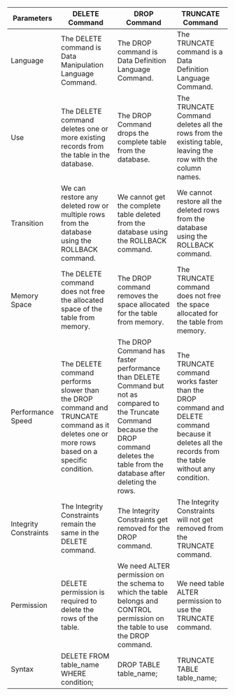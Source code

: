 | Parameters            | DELETE Command                                                                                                                              | DROP Command                                                                                                                                                                                  | TRUNCATE Command                                                                                                                                    |
| --------------------- | ------------------------------------------------------------------------------------------------------------------------------------------- | --------------------------------------------------------------------------------------------------------------------------------------------------------------------------------------------- | --------------------------------------------------------------------------------------------------------------------------------------------------- |
| Language              | The DELETE command is Data Manipulation Language Command.                                                                                   | The DROP command is Data Definition Language Command.                                                                                                                                         | The TRUNCATE command is a Data Definition Language Command.                                                                                         |
| Use                   | The DELETE command deletes one or more existing records from the table in the database.                                                     | The DROP Command drops the complete table from the database.                                                                                                                                  | The TRUNCATE Command deletes all the rows from the existing table, leaving the row with the column names.                                           |
| Transition            | We can restore any deleted row or multiple rows from the database using the ROLLBACK command.                                               | We cannot get the complete table deleted from the database using the ROLLBACK command.                                                                                                        | We cannot restore all the deleted rows from the database using the ROLLBACK command.                                                                |
| Memory Space          | The DELETE command does not free the allocated space of the table from memory.                                                              | The DROP command removes the space allocated for the table from memory.                                                                                                                       | The TRUNCATE command does not free the space allocated for the table from memory.                                                                   |
| Performance Speed     | The DELETE command performs slower than the DROP command and TRUNCATE command as it deletes one or more rows based on a specific condition. | The DROP Command has faster performance than DELETE Command but not as compared to the Truncate Command because the DROP command deletes the table from the database after deleting the rows. | The TRUNCATE command works faster than the DROP command and DELETE command because it deletes all the records from the table without any condition. |
| Integrity Constraints | The Integrity Constraints remain the same in the DELETE command.                                                                            | The Integrity Constraints get removed for the DROP command.                                                                                                                                   | The Integrity Constraints will not get removed from the TRUNCATE command.                                                                           |
| Permission            | DELETE permission is required to delete the rows of the table.                                                                              | We need ALTER permission on the schema to which the table belongs and CONTROL permission on the table to use the DROP command.                                                                | We need table ALTER permission to use the TRUNCATE command.                                                                                         |
| Syntax                | DELETE FROM table_name WHERE condition;                                                                                                     | DROP TABLE table_name;                                                                                                                                                                        | TRUNCATE TABLE table_name;                                                                                                                          |
